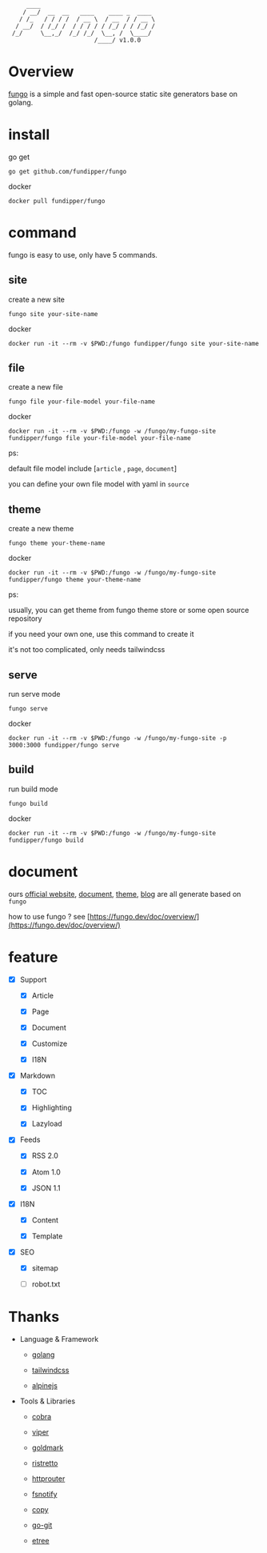          ____
        / __/  __  __   ____    ____ _  ____
       / /_   / / / /  / __ \  / __  / / __ \
      / __/  / /_/ /  / / / / / /_/ / / /_/ /
     /_/     \__,_/  /_/ /_/  \__, /  \____/
                            /____/ v1.0.0

# Overview

[fungo](https://fungo.dev/ "fungo") is a simple and fast open-source static site generators base on golang.

# install

go get

    go get github.com/fundipper/fungo

docker

    docker pull fundipper/fungo

    
# command

fungo is easy to use, only have 5 commands.

## site

create a new site

    fungo site your-site-name

docker

    docker run -it --rm -v $PWD:/fungo fundipper/fungo site your-site-name

## file

create a new file

    fungo file your-file-model your-file-name

docker

    docker run -it --rm -v $PWD:/fungo -w /fungo/my-fungo-site fundipper/fungo file your-file-model your-file-name

ps:

default file model include [`article` , `page`, `document`]

you can define your own file model with yaml in `source`

## theme

create a new theme

    fungo theme your-theme-name

docker

    docker run -it --rm -v $PWD:/fungo -w /fungo/my-fungo-site fundipper/fungo theme your-theme-name

ps:

usually, you can get theme from fungo theme store or some open source repository

if you need your own one, use this command to create it

it's not too complicated, only needs tailwindcss

## serve

run serve mode

    fungo serve

docker

    docker run -it --rm -v $PWD:/fungo -w /fungo/my-fungo-site -p 3000:3000 fundipper/fungo serve

## build

run build mode

    fungo build

docker

    docker run -it --rm -v $PWD:/fungo -w /fungo/my-fungo-site fundipper/fungo build

# document

ours [official website](https://fungo.dev/), [document](https://fungo.dev/doc/overview/), [theme](https://fungo.dev/theme/), [blog](https://fungo.dev/post/) are all generate based on `fungo`

how to use fungo ? see [https://fungo.dev/doc/overview/](https://fungo.dev/doc/overview/)

# feature

- [x] Support

  - [x] Article

  - [x] Page

  - [x] Document

  - [x] Customize

  - [x] I18N

- [x] Markdown

  - [x] TOC

  - [x] Highlighting

  - [x] Lazyload

- [x] Feeds

  - [x] RSS 2.0

  - [x] Atom 1.0

  - [x] JSON 1.1

- [x] I18N

  - [x] Content

  - [x] Template

- [x] SEO

  - [x] sitemap

  - [ ] robot.txt

# Thanks

- Language & Framework

  - [golang](https://go.dev/)

  - [tailwindcss](https://www.tailwindcss.com/)

  - [alpinejs](https://alpinejs.dev/)

- Tools & Libraries

  - [cobra](https://github.com/spf13/cobra)

  - [viper](https://github.com/spf13/viper)

  - [goldmark](https://github.com/yuin/goldmark)

  - [ristretto](https://github.com/dgraph-io/ristretto)

  - [httprouter](https://github.com/julienschmidt/httprouter)

  - [fsnotify](https://github.com/fsnotify/fsnotify)

  - [copy](https://github.com/otiai10/copy)

  - [go-git](https://github.com/go-git/go-git)

  - [etree](https://github.com/beevik/etree)

